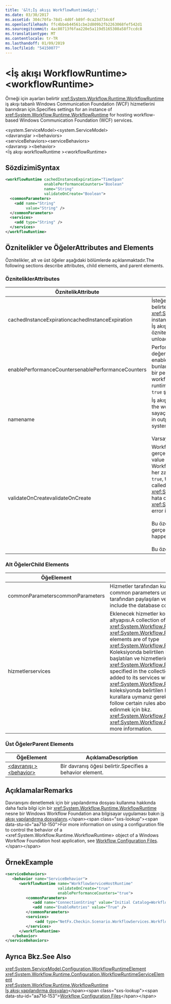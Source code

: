 ```yaml
---
title: '&lt;İş akışı WorkflowRuntime&gt;'
ms.date: 03/30/2017
ms.assetid: 304c70fa-78d1-4d0f-b89f-0ca23d734c6f
ms.openlocfilehash: ffc4bbeb44561cbe2d809b2fb2263068fef542d1
ms.sourcegitcommit: 4ac80713f6faa220e5a119d5165308a58f7ccdc8
ms.translationtype: MT
ms.contentlocale: tr-TR
ms.lasthandoff: 01/09/2019
ms.locfileid: "54150077"
---
```

# <a name="ltworkflowruntimegt"></a><span data-ttu-id="aa71d-102">&lt;İş akışı WorkflowRuntime&gt;</span><span class="sxs-lookup"><span data-stu-id="aa71d-102">&lt;workflowRuntime&gt;</span></span>
<span data-ttu-id="aa71d-103">Örneği için ayarları belirtir <xref:System.Workflow.Runtime.WorkflowRuntime> iş akışı tabanlı Windows Communication Foundation (WCF) hizmetlerini barındıran için.</span><span class="sxs-lookup"><span data-stu-id="aa71d-103">Specifies settings for an instance of <xref:System.Workflow.Runtime.WorkflowRuntime> for hosting workflow-based Windows Communication Foundation (WCF) services.</span></span>  
  
 <span data-ttu-id="aa71d-104">\<system.ServiceModel></span><span class="sxs-lookup"><span data-stu-id="aa71d-104">\<system.ServiceModel></span></span>  
<span data-ttu-id="aa71d-105">\<davranışlar ></span><span class="sxs-lookup"><span data-stu-id="aa71d-105">\<behaviors></span></span>  
<span data-ttu-id="aa71d-106">\<serviceBehaviors></span><span class="sxs-lookup"><span data-stu-id="aa71d-106">\<serviceBehaviors></span></span>  
<span data-ttu-id="aa71d-107">\<davranışı ></span><span class="sxs-lookup"><span data-stu-id="aa71d-107">\<behavior></span></span>  
<span data-ttu-id="aa71d-108">\<İş akışı workflowRuntime ></span><span class="sxs-lookup"><span data-stu-id="aa71d-108">\<workflowRuntime></span></span>  
  
## <a name="syntax"></a><span data-ttu-id="aa71d-109">Sözdizimi</span><span class="sxs-lookup"><span data-stu-id="aa71d-109">Syntax</span></span>  
  
```xml  
<workflowRuntime cachedInstanceExpiration="TimeSpan"
                 enablePerformanceCounters="Boolean"
                 name="String"
                 validateOnCreate="Boolean">
  <commonParameters>
    <add name="String"
         value="String" />
  </commonParameters>
  <services>
    <add type="String" />
  </services>
</workflowRuntime>
```  
  
## <a name="attributes-and-elements"></a><span data-ttu-id="aa71d-110">Öznitelikler ve Öğeler</span><span class="sxs-lookup"><span data-stu-id="aa71d-110">Attributes and Elements</span></span>  
 <span data-ttu-id="aa71d-111">Öznitelikler, alt ve üst öğeler aşağıdaki bölümlerde açıklanmaktadır.</span><span class="sxs-lookup"><span data-stu-id="aa71d-111">The following sections describe attributes, child elements, and parent elements.</span></span>  
  
### <a name="attributes"></a><span data-ttu-id="aa71d-112">Öznitelikler</span><span class="sxs-lookup"><span data-stu-id="aa71d-112">Attributes</span></span>  
  
|<span data-ttu-id="aa71d-113">Öznitelik</span><span class="sxs-lookup"><span data-stu-id="aa71d-113">Attribute</span></span>|<span data-ttu-id="aa71d-114">Açıklama</span><span class="sxs-lookup"><span data-stu-id="aa71d-114">Description</span></span>|  
|---------------|-----------------|  
|<span data-ttu-id="aa71d-115">cachedInstanceExpiration</span><span class="sxs-lookup"><span data-stu-id="aa71d-115">cachedInstanceExpiration</span></span>|<span data-ttu-id="aa71d-116">İsteğe bağlı <xref:System.TimeSpan> bir iş akışı örneği bellek içi kalarak en uzun süreyi belirten bir değer zorla kaldırıldı veya sona erdirildi önce boşta durumda.</span><span class="sxs-lookup"><span data-stu-id="aa71d-116">An optional <xref:System.TimeSpan> value that specifies the maximum duration a workflow instance can stay in-memory in idle state before it is forcefully unloaded or aborted.</span></span> <span data-ttu-id="aa71d-117">İş akışı workflowruntime varsa `PersistenceService` unloadOnIdle gerçekleştirir, bu öznitelik yoksayılır.</span><span class="sxs-lookup"><span data-stu-id="aa71d-117">If the workflowruntime has `PersistenceService` which performs unloadOnIdle, this attribute is ignored.</span></span>|  
|<span data-ttu-id="aa71d-118">enablePerformanceCounters</span><span class="sxs-lookup"><span data-stu-id="aa71d-118">enablePerformanceCounters</span></span>|<span data-ttu-id="aa71d-119">Performans sayaçlarının etkin olup olmadığını belirten isteğe bağlı bir Boolean değeri.</span><span class="sxs-lookup"><span data-stu-id="aa71d-119">An optional Boolean value that specifies whether performance counters are enabled.</span></span> <span data-ttu-id="aa71d-120">Performans sayaçları, çeşitli iş akışı ile ilgili istatistikleri bilgi sağlar, ancak bunlar iş akışı çalışma zamanı altyapısı başladığında ve iş akışı örnekleri çalıştırırken bir performans sorununa neden.</span><span class="sxs-lookup"><span data-stu-id="aa71d-120">Performance counters provide information on various workflow-related statistics, but they cause a performance penalty when the workflow runtime engine starts, and when workflow instances are running.</span></span> <span data-ttu-id="aa71d-121">Varsayılan değer `true` şeklindedir.</span><span class="sxs-lookup"><span data-stu-id="aa71d-121">The default value is `true`.</span></span>|  
|<span data-ttu-id="aa71d-122">name</span><span class="sxs-lookup"><span data-stu-id="aa71d-122">name</span></span>|<span data-ttu-id="aa71d-123">İş akışı çalışma zamanı altyapısı adını içeren bir dize.</span><span class="sxs-lookup"><span data-stu-id="aa71d-123">A string containing the name of the workflow runtime engine.</span></span> <span data-ttu-id="aa71d-124">Çıktıda çalışma zamanı bu sistem, örneğin, performans sayaçları çalışan diğer çalışma zamanları ayırmak için kullanılan adı.</span><span class="sxs-lookup"><span data-stu-id="aa71d-124">The name is used in output to distinguish this runtime from other runtimes that may be running on the system, for example, in performance counters.</span></span><br /><br /> <span data-ttu-id="aa71d-125">Varsayılan değer boş bir dizedir.</span><span class="sxs-lookup"><span data-stu-id="aa71d-125">The default is an empty string.</span></span>|  
|<span data-ttu-id="aa71d-126">validateOnCreate</span><span class="sxs-lookup"><span data-stu-id="aa71d-126">validateOnCreate</span></span>|<span data-ttu-id="aa71d-127">WorkflowServiceHost açıldığında iş akışı tanımı doğrulamasını gerçekleşip gerçekleşmeyeceğini belirten isteğe bağlı bir Boolean değeri.</span><span class="sxs-lookup"><span data-stu-id="aa71d-127">An optional Boolean value that specifies whether validation of workflow definition will occur when the WorkflowServiceHost is opened.</span></span>  <span data-ttu-id="aa71d-128">Bu öznitelik ayarlandığında `true`, iş akışı doğrulama her zaman yürütülür `WorkflowServiceHost.Open` çağrılır.</span><span class="sxs-lookup"><span data-stu-id="aa71d-128">When this attribute is set to `true`, the workflow validation is executed every time `WorkflowServiceHost.Open` is called.</span></span> <span data-ttu-id="aa71d-129">Doğrulama hatası bulunursa, bir <xref:System.Workflow.ComponentModel.Compiler.WorkflowValidationFailedException> hata oluşur.</span><span class="sxs-lookup"><span data-stu-id="aa71d-129">If validation errors are found, a <xref:System.Workflow.ComponentModel.Compiler.WorkflowValidationFailedException> error is thrown.</span></span><br /><br /> <span data-ttu-id="aa71d-130">Bu özelliği ayarlandığında `false`, herhangi bir iş akışı tanımı doğrulaması gerçekleşir.</span><span class="sxs-lookup"><span data-stu-id="aa71d-130">When this property is set to `false`, no Workflow definition validation will happen.</span></span><br /><br /> <span data-ttu-id="aa71d-131">Bu özellik için varsayılan değer `true`.</span><span class="sxs-lookup"><span data-stu-id="aa71d-131">The default value for this property is `true`.</span></span>|  
  
### <a name="child-elements"></a><span data-ttu-id="aa71d-132">Alt Öğeler</span><span class="sxs-lookup"><span data-stu-id="aa71d-132">Child Elements</span></span>  
  
|<span data-ttu-id="aa71d-133">Öğe</span><span class="sxs-lookup"><span data-stu-id="aa71d-133">Element</span></span>|<span data-ttu-id="aa71d-134">Açıklama</span><span class="sxs-lookup"><span data-stu-id="aa71d-134">Description</span></span>|  
|-------------|-----------------|  
|<span data-ttu-id="aa71d-135">commonParameters</span><span class="sxs-lookup"><span data-stu-id="aa71d-135">commonParameters</span></span>|<span data-ttu-id="aa71d-136">Hizmetler tarafından kullanılan ortak parametreleri koleksiyonu.</span><span class="sxs-lookup"><span data-stu-id="aa71d-136">A collection of common parameters used by services.</span></span> <span data-ttu-id="aa71d-137">Bu koleksiyon genellikle dayanıklı hizmetler tarafından paylaşılan veritabanı bağlantı dizesi içerir.</span><span class="sxs-lookup"><span data-stu-id="aa71d-137">This collection will typically include the database connection string that might be shared by durable services.</span></span>|  
|<span data-ttu-id="aa71d-138">hizmetler</span><span class="sxs-lookup"><span data-stu-id="aa71d-138">services</span></span>|<span data-ttu-id="aa71d-139">Eklenecek hizmetler koleksiyonu <xref:System.Workflow.Runtime.WorkflowRuntime> altyapısı.</span><span class="sxs-lookup"><span data-stu-id="aa71d-139">A collection of services that will be added to the <xref:System.Workflow.Runtime.WorkflowRuntime> engine.</span></span> <span data-ttu-id="aa71d-140">Öğeleri türlerinin <xref:System.Workflow.Runtime.Configuration.WorkflowRuntimeServiceElement>.</span><span class="sxs-lookup"><span data-stu-id="aa71d-140">The elements are of type <xref:System.Workflow.Runtime.Configuration.WorkflowRuntimeServiceElement>.</span></span>  <span data-ttu-id="aa71d-141">Koleksiyonda belirtilen Hizmetleri iş akışı çalışma zamanı altyapısı tarafından başlatılan ve hizmetlerinin için eklenen zaman uygun <xref:System.Workflow.Runtime.WorkflowRuntime> Oluşturucu çağrılır.</span><span class="sxs-lookup"><span data-stu-id="aa71d-141">The services specified in the collection will be initialized by the workflow runtime engine and added to its services when the appropriate <xref:System.Workflow.Runtime.WorkflowRuntime> constructor is called.</span></span> <span data-ttu-id="aa71d-142">Bu nedenle, koleksiyonda belirtilen hizmetlerden, oluşturucuları imzalarını hakkında belirli kurallara uymanız gerekir.</span><span class="sxs-lookup"><span data-stu-id="aa71d-142">Therefore, the services specified in the collection must follow certain rules about the signatures of their constructors.</span></span> <span data-ttu-id="aa71d-143">Daha fazla bilgi edinmek için bkz. <xref:System.Workflow.Runtime.Configuration.WorkflowRuntimeServiceElement>.</span><span class="sxs-lookup"><span data-stu-id="aa71d-143">See <xref:System.Workflow.Runtime.Configuration.WorkflowRuntimeServiceElement> for more information.</span></span>|  
  
### <a name="parent-elements"></a><span data-ttu-id="aa71d-144">Üst Öğeler</span><span class="sxs-lookup"><span data-stu-id="aa71d-144">Parent Elements</span></span>  
  
|<span data-ttu-id="aa71d-145">Öğe</span><span class="sxs-lookup"><span data-stu-id="aa71d-145">Element</span></span>|<span data-ttu-id="aa71d-146">Açıklama</span><span class="sxs-lookup"><span data-stu-id="aa71d-146">Description</span></span>|  
|-------------|-----------------|  
|[<span data-ttu-id="aa71d-147">\<davranışı ></span><span class="sxs-lookup"><span data-stu-id="aa71d-147">\<behavior></span></span>](../../../../../docs/framework/configure-apps/file-schema/wcf/behavior-of-endpointbehaviors.md)|<span data-ttu-id="aa71d-148">Bir davranış öğesi belirtir.</span><span class="sxs-lookup"><span data-stu-id="aa71d-148">Specifies a behavior element.</span></span>|  
  
## <a name="remarks"></a><span data-ttu-id="aa71d-149">Açıklamalar</span><span class="sxs-lookup"><span data-stu-id="aa71d-149">Remarks</span></span>  
 <span data-ttu-id="aa71d-150">Davranışını denetlemek için bir yapılandırma dosyası kullanma hakkında daha fazla bilgi için bir <xref:System.Workflow.Runtime.WorkflowRuntime> nesne bir Windows Workflow Foundation ana bilgisayar uygulaması bakın [iş akışı yapılandırma dosyalarını](https://docs.microsoft.com/previous-versions/dotnet/netframework-3.5/ms732240(v=vs.90)).</span><span class="sxs-lookup"><span data-stu-id="aa71d-150">For more information on using a configuration file to control the behavior of a <xref:System.Workflow.Runtime.WorkflowRuntime> object of a Windows Workflow Foundation host application, see [Workflow Configuration Files](https://docs.microsoft.com/previous-versions/dotnet/netframework-3.5/ms732240(v=vs.90)).</span></span>  
  
## <a name="example"></a><span data-ttu-id="aa71d-151">Örnek</span><span class="sxs-lookup"><span data-stu-id="aa71d-151">Example</span></span>  
  
```xml  
<serviceBehaviors>
   <behavior name="ServiceBehavior">
      <workflowRuntime name="WorkflowServiceHostRuntime"
                       validateOnCreate="true"
                       enablePerformanceCounters="true">
         <commonParameters>
            <add name="ConnectionString" value="Initial Catalog=WorkflowStore;Data Source=localhost;Integrated Security=SSPI;" />
            <add name="EnableRetries" value="True" />
         </commonParameters>
         <services>
             <add type="NetFx.Checkin.Scenario.WorkflowServices.WorkflowBasedServices.Common.TestPersistenceService.FilePersistenceService, NetFx.Checkin.Scenario.WorkflowServices.WorkflowBasedServices.Common"/>
         </services>
      </workflowRuntime>
   </behavior>
</serviceBehaviors>
```  
  
## <a name="see-also"></a><span data-ttu-id="aa71d-152">Ayrıca Bkz.</span><span class="sxs-lookup"><span data-stu-id="aa71d-152">See Also</span></span>  
 <xref:System.ServiceModel.Configuration.WorkflowRuntimeElement>  
 <xref:System.Workflow.Runtime.Configuration.WorkflowRuntimeServiceElement>  
 <xref:System.Workflow.Runtime.WorkflowRuntime>  
 <span data-ttu-id="aa71d-153">[İş akışı yapılandırma dosyaları](https://docs.microsoft.com/previous-versions/dotnet/netframework-3.5/ms732240(v=vs.90))</span><span class="sxs-lookup"><span data-stu-id="aa71d-153">[Workflow Configuration Files](https://docs.microsoft.com/previous-versions/dotnet/netframework-3.5/ms732240(v=vs.90))</span></span>
